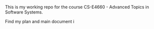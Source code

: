 This is my working repo for the course CS-E4660 - Advanced Topics in Software Systems.

Find my plan and main document i
